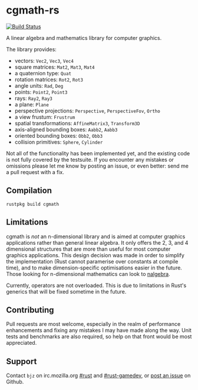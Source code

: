 # cgmath-rs

[![Build Status](https://travis-ci.org/bjz/cgmath-rs.png?branch=master)](https://travis-ci.org/bjz/cgmath-rs)

A linear algebra and mathematics library for computer graphics.

The library provides:

- vectors: `Vec2`, `Vec3`, `Vec4`
- square matrices: `Mat2`, `Mat3`, `Mat4`
- a quaternion type: `Quat`
- rotation matrices: `Rot2`, `Rot3`
- angle units: `Rad`, `Deg`
- points: `Point2`, `Point3`
- rays: `Ray2`, `Ray3`
- a plane: `Plane`
- perspective projections: `Perspective`, `PerspectiveFov`, `Ortho`
- a view frustum: `Frustrum`
- spatial transformations: `AffineMatrix3`, `Transform3D`
- axis-aligned bounding boxes: `Aabb2`, `Aabb3`
- oriented bounding boxes: `Obb2`, `Obb3`
- collision primitives: `Sphere`, `Cylinder`

Not all of the functionality has been implemented yet, and the existing code
is not fully covered by the testsuite. If you encounter any mistakes or
omissions please let me know by posting an issue, or even better: send me a
pull request with a fix.

## Compilation

~~~
rustpkg build cgmath
~~~

## Limitations

cgmath is _not_ an n-dimensional library and is aimed at computer graphics
applications rather than general linear algebra. It only offers the 2, 3, and
4 dimensional structures that are more than useful for most computer graphics
applications. This design decision was made in order to simplify the
implementation (Rust cannot paramerise over constants at compile time), and to
make dimension-specific optimisations easier in the future. Those looking for
n-dimensional mathematics can look to [nalgebra](https://github.com/sebcrozet/nalgebra).

Currently, operators are not overloaded. This is due to limitations in Rust's
generics that will be fixed sometime in the future.

## Contributing

Pull requests are most welcome, especially in the realm of performance
enhancements and fixing any mistakes I may have made along the way. Unit tests
and benchmarks are also required, so help on that front would be most
appreciated.

## Support

Contact `bjz` on irc.mozilla.org [#rust](http://mibbit.com/?server=irc.mozilla.org&channel=%23rust)
and [#rust-gamedev](http://mibbit.com/?server=irc.mozilla.org&channel=%23rust-gamedev),
or [post an issue](https://github.com/bjz/cgmath-rs/issues/new) on Github.
